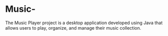 # Music-
The Music Player project is a desktop application developed using Java that allows users to play, organize, and manage their music collection.
